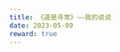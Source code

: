 ```yaml
---
title: 《道是寻常》——我的说说
date: 2023-05-09
reward: true
---
```


<head>
  <!-- ... -->
  <script src="https://cdn.jsdelivr.net/gh/Uyoahz26/daodao@main/dist/qexo-dao.min.js"></script>
  <!-- ... -->
</head>
<body>
  <!-- ... -->
  <div id="qexoDaoDao"></div>
  <script>
    qexoDaodao?.init({
      el: "#qexoDaoDao",
      avatar: "https://cdn.jsdelivr.net/gh/ShanMuYunQiu/Image/info/user.jpg",
      name: "山暮云秋",
      title: "《道是寻常》——我的说说",
      limit: 7,
      useLoadingImg: false,
      baseURL: "https://bk.muyun.space",
    }).then(function (){
      console.log("说说加载完成");
    })
  </script>
</body>

